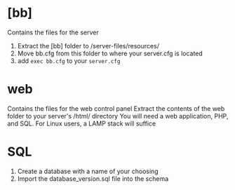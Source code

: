 # [bb]
Contains the files for the server
1) Extract the [bb] folder to /server-files/resources/
2) Move bb.cfg from this folder to where your server.cfg is located
3) add `exec bb.cfg` to your `server.cfg`


# web
Contains the files for the web control panel
Extract the contents of the web folder to your server's /html/ directory
You will need a web application, PHP, and SQL.
For Linux users, a LAMP stack will suffice

# SQL
1) Create a database with a name of your choosing
2) Import the database_version.sql file into the schema